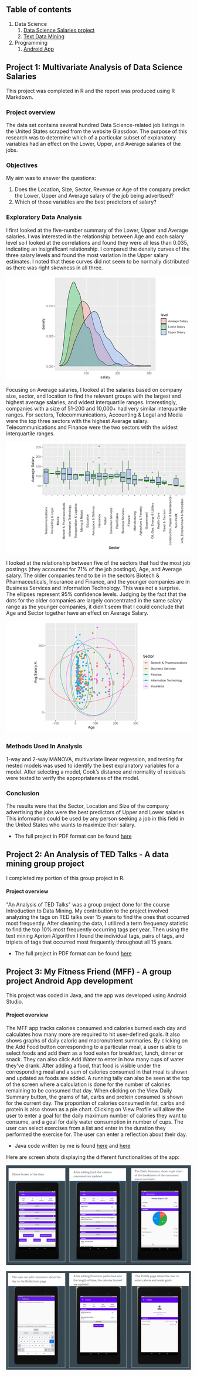 ## Table of contents
1. Data Science
    1. [Data Science Salaries project](#project1)
    2. [Text Data Mining](#project2)
2. Programming
    1. [Android App](#project3)

## Project 1: Multivariate Analysis of Data Science Salaries <a name="project1"></a>
This project was completed in R and the report was produced using R Markdown.

### Project overview
The data set contains several hundred Data Science-related job listings in the United States scraped from the website Glassdoor. The purpose of this research was to determine which of a particular subset of explanatory variables had an effect on the Lower, Upper, and Average salaries of the jobs.

### Objectives
My aim was to answer the questions: 
1. Does the Location, Size, Sector, Revenue or Age of the company predict the Lower, Upper and Average salary of the job being advertised? 
2. Which of those variables are the best predictors of salary?

### Exploratory Data Analysis
I first looked at the five-number summary of the Lower, Upper and Average salaries. I was interested in the relationship between Age and each salary level so I looked at the correlations and found they were all less than 0.035, indicating an insignificant relationship. I compared the density curves of the three salary levels and found the most variation in the Upper salary estimates. I noted that these curves did not seem to be normally distributed as there was right skewness in all three.

   ![](/images/density_curve.png)
    
Focusing on Average salaries, I looked at the salaries based on company size, sector, and location to find the relevant groups with the largest and highest average salaries, and widest interquartile ranges. Interestingly, companies with a size of 51-200 and 10,000+ had very similar interquartile ranges. For sectors, Telecommunications, Accounting & Legal and Media were the top three sectors with the highest Average salary. Telecommunications and Finance were the two sectors with the widest interquartile ranges.

   ![](/images/salary_by_sector.png)
   
I looked at the relationship between five of the sectors that had the most job postings (they accounted for 71% of the job postings), Age, and Average salary. The older companies tend to be in the sectors Biotech & Pharmaceuticals, Insurance and Finance, and the younger companies are in Business Services and Information Technology. This was not a surprise. The ellipses represent 95% confidence levels. Judging by the fact that the dots for the older companies are largely concentrated in the same salary range as the younger companies, it didn’t seem that I could conclude that Age and Sector together have an effect on Average Salary.

   ![](/images/salary_age_sector.png)

### Methods Used In Analysis
1-way and 2-way MANOVA, multivariate linear regression, and testing for nested models was used to identify the best explanatory variables for a model. After selecting a model, Cook’s distance and normality of residuals were tested to verify the appropriateness of the model.

### Conclusion
The results were that the Sector, Location and Size of the company advertising the jobs were the best predictors of Upper and Lower salaries. This information could be used by any person seeking a job in this field in the United States who wants to maximize their salary.

* The full project in PDF format can be found [here](https://drive.google.com/file/d/1MU2WsG_zJHyf-Zyx4M4JnaMYkhg1RaMV/view?usp=sharing)

## Project 2: An Analysis of TED Talks - A data mining group project <a name="project2"></a>
I completed my portion of this group project in R.
#### Project overview
"An Analysis of TED Talks" was a group project done for the course Introduction to Data Mining. My contribution to the project involved analyzing the tags on TED talks over 15 years to find the ones that occurred most frequently. After cleaning the data, I utilized a term frequency statistic to find the top 10% most frequently occurring tags per year. Then using the text mining Apriori Algorithm I found the individual tags, pairs of tags, and triplets of tags that occurred most frequently throughout all 15 years.

* The full project in PDF format can be found [here](https://drive.google.com/file/d/1vzVzmsnDbTi1Ui9a2HhYrW5t8w63TjhZ/view?usp=sharing)


## Project 3: My Fitness Friend (MFF) - A group project Android App development <a name="project3"></a>
This project was coded in Java, and the app was developed using Android Studio.
#### Project overview
The MFF app tracks calories consumed and calories burned each day and calculates how many more are required to hit user-defined goals. It also shows graphs of daily caloric and macronutrient summaries. By clicking on the Add Food button corresponding to a particular meal, a user is able to select foods and add them as a food eaten for breakfast, lunch, dinner or snack. They can also click Add Water to enter in how many cups of water they've drank. After adding a food, that food is visible under the corresponding meal and a sum of calories consumed in that meal is shown and updated as foods are added. A running tally can also be seen at the top of the screen where a calculation is done for the number of calories remaining to be consumed that day. When clicking on the View Daily Summary button, the grams of fat, carbs and protein consumed is shown for the current day. The proportion of calories consumed in fat, carbs and protein is also shown as a pie chart. Clicking on View Profile will allow the user to enter a goal for the daily maximum number of calories they want to consume, and a goal for daily water consumption in number of cups. The user can select exercises from a list and enter in the duration they performed the exercise for. The user can enter a reflection about their day.

* Java code written by me is found [here](https://github.com/AMUnrau/my-fitness-friend/blob/main/ExerciseItemPageActivity.java) and [here](https://github.com/AMUnrau/my-fitness-friend/blob/main/SearchExerciseActivity.java)

Here are screen shots displaying the different functionalities of the app:

   ![](/images/mff_screen_1.png)
   
   ![](/images/mff_screen_2.png)


